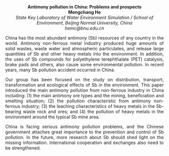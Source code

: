 <center><strong>Antimony pollution in China: Problems and prospects </strong>

<center><strong>Mengchang He</strong>

<center><i>State Key Laboratory of Water Environment Simulation / School of
Environment, Beijing Normal University, China</i>

<center><i>hemc@bnu.edu.cn</i>

<p style=text-align:justify>China has the most abundant antimony (Sb) resources of any country in
the world. Antimony non-ferrous metal industry produced huge amounts of
solid wastes, waste water and atmospheric particulates, and release
large quantities of Sb and other heavy metals into the environment. In
addition, the uses of Sb compounds for polyethylene terephthalate (PET)
catalysis, brake pads and others, also cause some environmental
pollution. In recent years, many Sb pollution accident occurred in
China.

<p style=text-align:justify>Our group has been focused on the study on distribution, transport,
transformation and ecological effects of Sb in the environment. This
paper introduced the main antimony pollution from non-ferrous industry
in China including: (1) the main antimony ore types and the mining,
beneficiation and smelting situation; (2) the pollution characteristic
from antimony non-ferrous industry; (3) the leaching characteristics of
heavy metals in the Sb-bearing waste rock and ores; and (4) the
pollution of heavy metals in the environment around the typical Sb mine
area.

<p style=text-align:justify>China is facing serious antimony pollution problems, and the Chinese
government attaches great importance to the prevention and control of Sb
pollution. In the future, more research about Sb should shed light on
the missing information. International cooperation and exchanges also
need to be strengthened.
